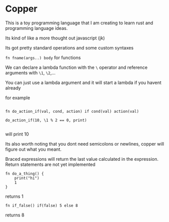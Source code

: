 # Copper

This is a toy programming language that I am creating to learn rust and
programming language ideas.

Its kind of like a more thought out javascript (jk)

Its got pretty standard operations and some custom syntaxes

`fn fname(args..) body` for functions

We can declare a lambda function with the `\` operator and reference arguments with `\1`, `\2`,...

You can just use a lambda argument and it will start a lambda if you havent already

for example
```

fn do_action_if(val, cond, action) if cond(val) action(val)

do_action_if(10, \1 % 2 == 0, print)


```

will print 10

Its also worth noting that you dont need semicolons or newlines, copper will
figure out what you meant.

Braced expressions will return the last value calculated in the expression.
Return statements are not yet implemented

```
fn do_a_thing() {
    print("hi")
    1
}
```
returns 1

```
fn if_false() if(false) 5 else 8
```
returns 8


